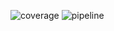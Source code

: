 ![coverage](https://gitlab.com/gunter-go/resample/badges/main/coverage.svg)
![pipeline](https://gitlab.com/gunter-go/resample/badges/main/pipeline.svg
)
